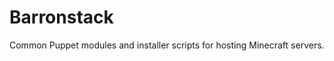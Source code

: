 Barronstack
===========

Common Puppet modules and installer scripts for hosting Minecraft servers.

